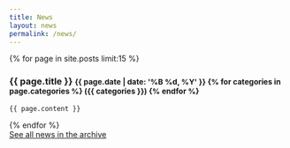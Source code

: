 ```yaml
---
title: News
layout: news
permalink: /news/
---
```



  {% for page in site.posts limit:15 %}
  <article class="news">
    <h3>
      {{ page.title }}
      <small class="pull-right">{{ page.date | date: '%B %d, %Y' }} {% for categories in page.categories %} ({{ categories }}) {% endfor %}</small>
    </h3>

    {{ page.content }}

  </article>
  {% endfor %}

   <br />
                <a class="btn btn-primary btn-block news" href="./news/archive/" role="button">See all news in the archive</a>
